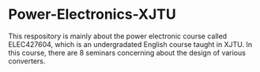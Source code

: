 # Power-Electronics-XJTU
This respository is mainly about the power electronic course called ELEC427604, which is an undergradated English course taught in XJTU.
In this course, there are 8 seminars concerning about the design of various converters. 
